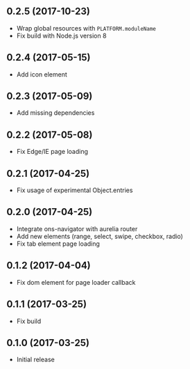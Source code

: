 ## 0.2.5 (2017-10-23)

* Wrap global resources with `PLATFORM.moduleName`
* Fix build with Node.js version 8

## 0.2.4 (2017-05-15)

* Add icon element

## 0.2.3 (2017-05-09)

* Add missing dependencies

## 0.2.2 (2017-05-08)

* Fix Edge/IE page loading

## 0.2.1 (2017-04-25)

* Fix usage of experimental Object.entries

## 0.2.0 (2017-04-25)

* Integrate ons-navigator with aurelia router
* Add new elements (range, select, swipe, checkbox, radio)
* Fix tab element page loading

## 0.1.2 (2017-04-04)

* Fix dom element for page loader callback

## 0.1.1 (2017-03-25)

* Fix build

## 0.1.0 (2017-03-25)

* Initial release
